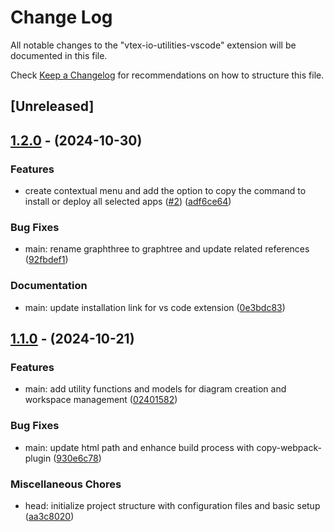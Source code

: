 # Change Log

All notable changes to the "vtex-io-utilities-vscode" extension will be documented in this file.

Check [Keep a Changelog](http://keepachangelog.com/) for recommendations on how to structure this file.

## [Unreleased]

## [1.2.0](https://github.com/Maik3345/vtex-io-utilities-vscode/compare/v1.1.0...v1.2.0) - (2024-10-30)

### Features

* create contextual menu and add the option to copy the command to install or deploy all selected apps ([#2](https://github.com/Maik3345/vtex-io-utilities-vscode/pull/2)) ([adf6ce64](https://github.com/Maik3345/vtex-io-utilities-vscode/commit/adf6ce640b446bd0a98770e7e50a57e53082af00))

### Bug Fixes

* main: rename graphthree to graphtree and update related references ([92fbdef1](https://github.com/Maik3345/vtex-io-utilities-vscode/commit/92fbdef1d37babcb3306ac6e9801c1a3482a0c56))

### Documentation

* main: update installation link for vs code extension ([0e3bdc83](https://github.com/Maik3345/vtex-io-utilities-vscode/commit/0e3bdc83e75f7f1ab04ddf5050a613895cecc739))


## [1.1.0](https://github.com/Maik3345/vtex-io-utilities-vscode/releases/tag/v1.1.0) - (2024-10-21)

### Features

* main: add utility functions and models for diagram creation and workspace management ([02401582](https://github.com/Maik3345/vtex-io-utilities-vscode/commit/02401582a0d14dc7f46289450b44319b8f136a65))

### Bug Fixes

* main: update html path and enhance build process with copy-webpack-plugin ([930e6c78](https://github.com/Maik3345/vtex-io-utilities-vscode/commit/930e6c789873e4cfbfa2a9d7cc5084eb2104d91c))

### Miscellaneous Chores

* head: initialize project structure with configuration files and basic setup ([aa3c8020](https://github.com/Maik3345/vtex-io-utilities-vscode/commit/aa3c8020fe3afd3948bdd1017931af115ff2b0f8))

